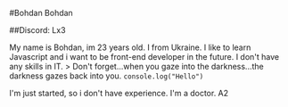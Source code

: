 #Bohdan Bohdan

##Discord: Lx3

My name is Bohdan, im 23 years old. I from Ukraine. I like to learn Javascript and i want to be front-end developer in the future.
I don't have any skills in IT. > Don't forget...when you gaze into the darkness...the darkness gazes back into you.
`console.log("Hello")`

I'm just started, so i don't have experience.
I'm a doctor.
A2
